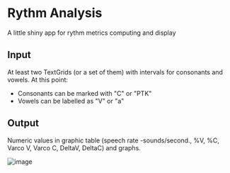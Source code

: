 # Rythm Analysis
 A little shiny app for rythm metrics computing and display
 
 ## Input
 At least two TextGrids (or a set of them) with intervals for consonants and vowels.
 At this point:
 - Consonants can be marked with "C" or "PTK"
 - Vowels can be labelled as "V" or "a"
 
## Output
Numeric values in graphic table  (speech rate -sounds/second., %V, %C, Varco V, Varco C, DeltaV, DeltaC) and graphs.

![image](../rythmApp.png)
